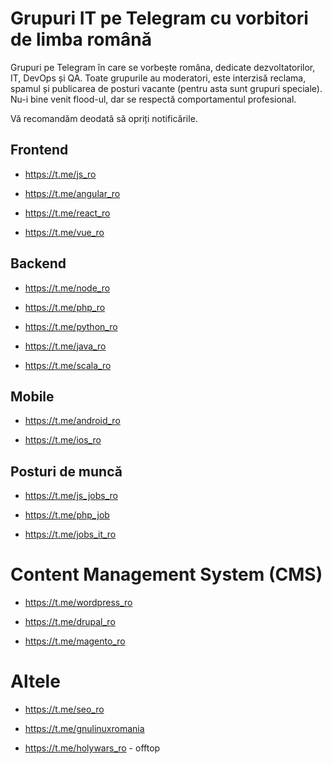 Grupuri IT pe Telegram cu vorbitori de limba română
===================

Grupuri pe Telegram în care se vorbește româna, dedicate dezvoltatorilor, IT, DevOps și QA. Toate grupurile au moderatori, este interzisă reclama, spamul și publicarea de posturi vacante (pentru asta sunt grupuri speciale). Nu-i bine venit flood-ul, dar se respectă comportamentul profesional. 

Vă recomandăm deodată să opriți notificările.

## Frontend

+ https://t.me/js_ro

+ https://t.me/angular_ro

+ https://t.me/react_ro

+ https://t.me/vue_ro

## Backend

+ https://t.me/node_ro

+ https://t.me/php_ro

+ https://t.me/python_ro

+ https://t.me/java_ro

+ https://t.me/scala_ro

## Mobile

+ https://t.me/android_ro

+ https://t.me/ios_ro

## Posturi de muncă

+ https://t.me/js_jobs_ro

+ https://t.me/php_job

+ https://t.me/jobs_it_ro

# Content Management System (CMS)

+ https://t.me/wordpress_ro

+ https://t.me/drupal_ro

+ https://t.me/magento_ro

# Altele

+ https://t.me/seo_ro

+ https://t.me/gnulinuxromania

+ https://t.me/holywars_ro - offtop

